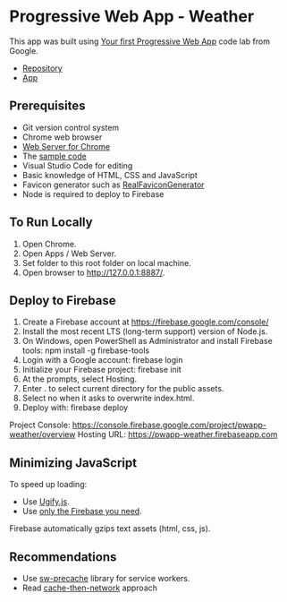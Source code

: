 # Progressive Web App - Weather

This app was built using [Your first Progressive Web App](https://codelabs.developers.google.com/codelabs/your-first-pwapp/)
code lab from Google.

* [Repository](https://github.com/profcase/pwapp-weather)
* [App](https://pwapp-weather.firebaseapp.com/)

## Prerequisites

* Git version control system
* Chrome web browser
* [Web Server for Chrome](https://chrome.google.com/webstore/detail/web-server-for-chrome/ofhbbkphhbklhfoeikjpcbhemlocgigb)
* The [sample code](https://github.com/googlecodelabs/your-first-pwapp/archive/master.zip)
* Visual Studio Code for editing
* Basic knowledge of HTML, CSS and JavaScript
* Favicon generator such as [RealFaviconGenerator](https://realfavicongenerator.net/)
* Node is required to deploy to Firebase

## To Run Locally

1. Open Chrome.
2. Open Apps / Web Server.
3. Set folder to this root folder on local machine.
4. Open browser to http://127.0.0.1:8887/.

## Deploy to Firebase

1. Create a Firebase account at https://firebase.google.com/console/
2. Install the most recent LTS (long-term support) version of Node.js.
3. On Windows, open PowerShell as Administrator and install Firebase tools: npm install -g firebase-tools
4. Login with a Google account: firebase login
5. Initialize your Firebase project: firebase init
6. At the prompts, select Hosting.
7. Enter . to select current directory for the public assets.
8. Select no when it asks to overwrite index.html.
9. Deploy with: firebase deploy

Project Console: https://console.firebase.google.com/project/pwapp-weather/overview
Hosting URL: https://pwapp-weather.firebaseapp.com

## Minimizing JavaScript

To speed up loading:

* Use [Ugify.js](http://lisperator.net/uglifyjs/).
* Use [only the Firebase you need](https://firebase.google.com/docs/web/setup).

Firebase automatically gzips text assets (html, css, js).

## Recommendations

* Use [sw-precache](https://github.com/GoogleChrome/sw-precache) library for service workers.
* Read [cache-then-network](https://jakearchibald.com/2014/offline-cookbook/#cache-network-race) approach
